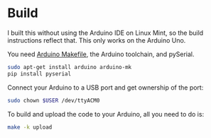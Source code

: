 # Build

I built this without using the Arduino IDE on Linux Mint, so the build
instructions reflect that. This only works on the Arduino Uno.

You need
[Arduino Makefile](https://github.com/sudar/Arduino-Makefile), the
Arduino toolchain, and pySerial.

```sh
sudo apt-get install arduino arduino-mk
pip install pyserial
```

Connect your Arduino to a USB port and get ownership of the port:

```sh
sudo chown $USER /dev/ttyACM0
```

To build and upload the code to your Arduino, all you need to do is:

```sh
make -k upload
```
